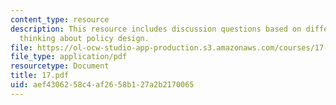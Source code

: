 ```yaml
---
content_type: resource
description: This resource includes discussion questions based on different ways of
  thinking about policy design.
file: https://ol-ocw-studio-app-production.s3.amazonaws.com/courses/17-317-u-s-social-policy-spring-2006/aef4306258c4af2658b127a2b2170065_17.pdf
file_type: application/pdf
resourcetype: Document
title: 17.pdf
uid: aef43062-58c4-af26-58b1-27a2b2170065
---
```

